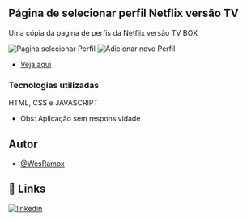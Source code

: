 ## Página de selecionar perfil Netflix versão TV 
Uma cópia da pagina de perfis da Netflix versão TV BOX

![Pagina selecionar Perfil](https://snipboard.io/5pDUPR.jpg)
![Adicionar novo Perfil](https://snipboard.io/hI9JZ5.jpg)


- [Veja aqui](https://www.github.com/wesramox)

### Tecnologias utilizadas

HTML, CSS e JAVASCRIPT
- Obs: Aplicação sem responsividade

## Autor

- [@WesRamox](https://www.github.com/wesramox)


## 🔗 Links
[![linkedin](https://img.shields.io/badge/linkedin-0A66C2?style=for-the-badge&logo=linkedin&logoColor=white)](https://www.linkedin.com/in/wesleyramox/)

